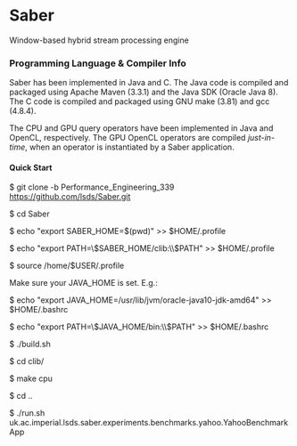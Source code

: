 # Saber
Window-based hybrid stream processing engine


### Programming Language & Compiler Info

Saber has been implemented in Java and C. The Java code is compiled and packaged using Apache Maven (3.3.1) and the Java SDK (Oracle Java 8). The C code is compiled and packaged using GNU make (3.81) and gcc (4.8.4).

The CPU and GPU query operators have been implemented in Java and OpenCL, respectively. The GPU OpenCL operators are compiled _just-in-time_, when an operator is instantiated by a Saber application.

#### Quick Start

$ git clone -b Performance_Engineering_339 https://github.com/lsds/Saber.git

$ cd Saber

$ echo "export SABER_HOME=$(pwd)" >> $HOME/.profile

$ echo "export PATH=\\$SABER_HOME/clib:\\$PATH" >> $HOME/.profile

$ source /home/$USER/.profile

Make sure your JAVA_HOME is set. E.g.:

$ echo "export JAVA_HOME=/usr/lib/jvm/oracle-java10-jdk-amd64" >> $HOME/.bashrc

$ echo "export PATH=\\$JAVA_HOME/bin:\\$PATH" >> $HOME/.bashrc

$ ./build.sh

$ cd clib/

$ make cpu

$ cd ..

$ ./run.sh uk.ac.imperial.lsds.saber.experiments.benchmarks.yahoo.YahooBenchmarkApp
